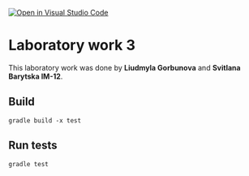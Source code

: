 [![Open in Visual Studio Code](https://classroom.github.com/assets/open-in-vscode-718a45dd9cf7e7f842a935f5ebbe5719a5e09af4491e668f4dbf3b35d5cca122.svg)](https://classroom.github.com/online_ide?assignment_repo_id=13259148&assignment_repo_type=AssignmentRepo)

# Laboratory work 3

This laboratory work was done by **Liudmyla Gorbunova** and **Svitlana Barytska IM-12**.

## Build<br>
<code>gradle build -x test</code><br>

## Run tests<br>
<code>gradle test</code>